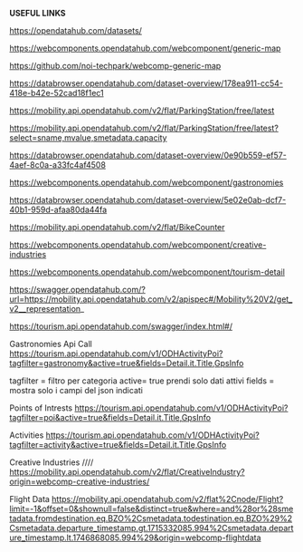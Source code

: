 **USEFUL LINKS**

https://opendatahub.com/datasets/

https://webcomponents.opendatahub.com/webcomponent/generic-map

https://github.com/noi-techpark/webcomp-generic-map

https://databrowser.opendatahub.com/dataset-overview/178ea911-cc54-418e-b42e-52cad18f1ec1

https://mobility.api.opendatahub.com/v2/flat/ParkingStation/free/latest

https://mobility.api.opendatahub.com/v2/flat/ParkingStation/free/latest?select=sname,mvalue,smetadata.capacity

https://databrowser.opendatahub.com/dataset-overview/0e90b559-ef57-4aef-8c0a-a33fc4af4508

https://webcomponents.opendatahub.com/webcomponent/gastronomies

https://databrowser.opendatahub.com/dataset-overview/5e02e0ab-dcf7-40b1-959d-afaa80da44fa

https://mobility.api.opendatahub.com/v2/flat/BikeCounter

https://webcomponents.opendatahub.com/webcomponent/creative-industries

https://webcomponents.opendatahub.com/webcomponent/tourism-detail

https://swagger.opendatahub.com/?url=https://mobility.api.opendatahub.com/v2/apispec#/Mobility%20V2/get_v2__representation_

https://tourism.api.opendatahub.com/swagger/index.html#/




Gastronomies Api Call
https://tourism.api.opendatahub.com/v1/ODHActivityPoi?tagfilter=gastronomy&active=true&fields=Detail.it.Title,GpsInfo

tagfilter = filtro per categoria
active= true  prendi solo dati attivi
fields = mostra solo i campi del json indicati

Points of Intrests
https://tourism.api.opendatahub.com/v1/ODHActivityPoi?tagfilter=poi&active=true&fields=Detail.it.Title,GpsInfo

Activities
https://tourism.api.opendatahub.com/v1/ODHActivityPoi?tagfilter=activity&active=true&fields=Detail.it.Title,GpsInfo

Creative Industries ////
https://mobility.api.opendatahub.com/v2/flat/CreativeIndustry?origin=webcomp-creative-industries/


Flight Data
https://mobility.api.opendatahub.com/v2/flat%2Cnode/Flight?limit=-1&offset=0&shownull=false&distinct=true&where=and%28or%28smetadata.fromdestination.eq.BZO%2Csmetadata.todestination.eq.BZO%29%2Csmetadata.departure_timestamp.gt.1715332085.994%2Csmetadata.departure_timestamp.lt.1746868085.994%29&origin=webcomp-flightdata